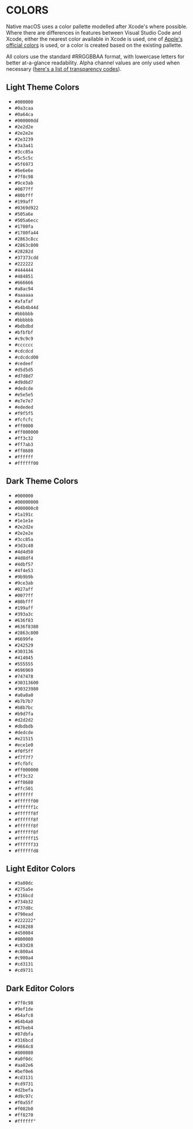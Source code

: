 # COLORS

Native macOS uses a color pallette modelled after Xcode's where possible. Where there are differences in features between Visual Studio Code and Xcode, either the nearest color available in Xcode is used, one of [Apple's official colors](https://developer.apple.com/design/human-interface-guidelines/macos/visual-design/color/) is used, or a color is created based on the existing pallette.

All colors use the standard #RRGGBBAA format, with lowercase letters for better at-a-glance readability. Alpha channel values are only used when necessary ([here's a list of transparency codes](https://gist.github.com/lopspower/03fb1cc0ac9f32ef38f4)).

## Light Theme Colors

- `#000000`
- `#0a3caa`
- `#0a64ca`
- `#000000dd`
- `#2e2d2e`
- `#2e2e2e`
- `#2e3239`
- `#3a3a41`
- `#3cc85a`
- `#5c5c5c`
- `#5f6973`
- `#6e6e6e`
- `#7f8c98`
- `#9ce3ab`
- `#0077ff`
- `#80bfff`
- `#199aff`
- `#0369d922`
- `#505a6e`
- `#505a6ecc`
- `#1780fa`
- `#1780fa44`
- `#2863c8cc`
- `#2863c800`
- `#28282d`
- `#37373cdd`
- `#222222`
- `#444444`
- `#484851`
- `#666666`
- `#a8ac94`
- `#aaaaaa`
- `#afafaf`
- `#b4b4b44d`
- `#bbbbbb`
- `#bbbbbb`
- `#bdbdbd`
- `#bfbfbf`
- `#c9c9c9`
- `#cccccc`
- `#cdcdcd`
- `#cdcdcd00`
- `#cedeef`
- `#d5d5d5`
- `#d7d8d7`
- `#d9d6d7`
- `#dedcde`
- `#e5e5e5`
- `#e7e7e7`
- `#ededed`
- `#f9f5f5`
- `#fcfcfc`
- `#ff0000`
- `#ff000000`
- `#ff3c32`
- `#ff7ab3`
- `#ff8680`
- `#ffffff`
- `#ffffff00`

## Dark Theme Colors

- `#000000`
- `#00000000`
- `#000000c0`
- `#1a191c`
- `#1e1e1e`
- `#2e2d2e`
- `#2e2e2e`
- `#3cc85a`
- `#3d3c40`
- `#4d4d50`
- `#4d8df4`
- `#4dbf57`
- `#4f4e53`
- `#9b9b9b`
- `#9ce3ab`
- `#027aff`
- `#0077ff`
- `#80bfff`
- `#199aff`
- `#393a3c`
- `#636f83`
- `#636f8380`
- `#2863c800`
- `#6699fe`
- `#242529`
- `#303136`
- `#414045`
- `#555555`
- `#696969`
- `#747478`
- `#30313600`
- `#30323980`
- `#a0a0a0`
- `#b7b7b7`
- `#b8b7bc`
- `#b9d7fa`
- `#d2d2d2`
- `#dbdbdb`
- `#dedcde`
- `#e21515`
- `#ece1e0`
- `#f0f5ff`
- `#f7f7f7`
- `#fcfbfc`
- `#ff000000`
- `#ff3c32`
- `#ff8680`
- `#ffc501`
- `#ffffff`
- `#ffffff00`
- `#ffffff1c`
- `#ffffff8f`
- `#ffffff8f`
- `#ffffff8f`
- `#ffffff8f`
- `#ffffff15`
- `#ffffff33`
- `#ffffffd8`

## Light Editor Colors

- `#3a00dc`
- `#275a5e`
- `#316bcd`
- `#734b32`
- `#737d8c`
- `#790ead`
- `#222222"`
- `#438288`
- `#450084`
- `#800080`
- `#c83d28`
- `#c800a4`
- `#c900a4`
- `#cd3131`
- `#cd9731`

## Dark Editor Colors

- `#7f8c98`
- `#9ef1de`
- `#64afc8`
- `#64b4a0`
- `#87beb4`
- `#87dbfa`
- `#316bcd`
- `#9664c8`
- `#800080`
- `#a0f0dc`
- `#aa82e6`
- `#bef0e6`
- `#cd3131`
- `#cd9731`
- `#d2befa`
- `#d9c97c`
- `#f0a55f`
- `#f082b0`
- `#ff8270`
- `#ffffff"`
